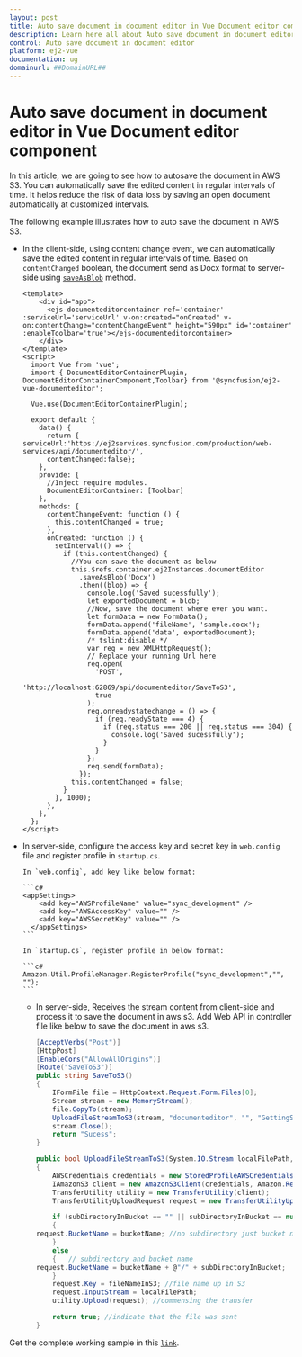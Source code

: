 ```yaml
---
layout: post
title: Auto save document in document editor in Vue Document editor component | Syncfusion
description: Learn here all about Auto save document in document editor in Syncfusion Vue Document editor component of Syncfusion Essential JS 2 and more.
control: Auto save document in document editor 
platform: ej2-vue
documentation: ug
domainurl: ##DomainURL##
---
```


# Auto save document in document editor in Vue Document editor component

In this article, we are going to see how to autosave the document in AWS S3. You can automatically save the edited content in regular intervals of time. It helps reduce the risk of data loss by saving an open document automatically at customized intervals.

The following example illustrates how to auto save the document in AWS S3.

* In the client-side, using content change event, we can automatically save the edited content in regular intervals of time. Based on `contentChanged` boolean, the document send as Docx format to server-side using [`saveAsBlob`](https://ej2.syncfusion.com/vue/documentation/api/document-editor/#saveasblob) method.

    ```
    <template>
        <div id="app">
          <ejs-documenteditorcontainer ref='container' :serviceUrl='serviceUrl' v-on:created="onCreated" v-on:contentChange="contentChangeEvent" height="590px" id='container' :enableToolbar='true'></ejs-documenteditorcontainer>
        </div>
    </template>
    <script>
      import Vue from 'vue';
      import { DocumentEditorContainerPlugin, DocumentEditorContainerComponent,Toolbar} from '@syncfusion/ej2-vue-documenteditor';

      Vue.use(DocumentEditorContainerPlugin);

      export default {
        data() {
          return { serviceUrl:'https://ej2services.syncfusion.com/production/web-services/api/documenteditor/',
          contentChanged:false};
        },
        provide: {
          //Inject require modules.
          DocumentEditorContainer: [Toolbar]
        },
        methods: {
          contentChangeEvent: function () {
            this.contentChanged = true;
          },
          onCreated: function () {
            setInterval(() => {
              if (this.contentChanged) {
                //You can save the document as below
                this.$refs.container.ej2Instances.documentEditor
                  .saveAsBlob('Docx')
                  .then((blob) => {
                    console.log('Saved sucessfully');
                    let exportedDocument = blob;
                    //Now, save the document where ever you want.
                    let formData = new FormData();
                    formData.append('fileName', 'sample.docx');
                    formData.append('data', exportedDocument);
                    /* tslint:disable */
                    var req = new XMLHttpRequest();
                    // Replace your running Url here
                    req.open(
                      'POST',
                      'http://localhost:62869/api/documenteditor/SaveToS3',
                      true
                    );
                    req.onreadystatechange = () => {
                      if (req.readyState === 4) {
                        if (req.status === 200 || req.status === 304) {
                          console.log('Saved sucessfully');
                        }
                      }
                    };
                    req.send(formData);
                  });
                this.contentChanged = false;
              }
            }, 1000);
          },
        },
      };
    </script>
    ```

* In server-side, configure the access key and secret key in `web.config` file and register profile in `startup.cs`.

      In `web.config`, add key like below format:

      ```c#
      <appSettings>
          <add key="AWSProfileName" value="sync_development" />
          <add key="AWSAccessKey" value="" />
          <add key="AWSSecretKey" value="" />
        </appSettings>
      ```

      In `startup.cs`, register profile in below format:

      ```c#
      Amazon.Util.ProfileManager.RegisterProfile("sync_development","", "");
      ```

  * In server-side, Receives the stream content from client-side and process it to save the document in aws s3. Add Web API in controller file like below to save the document in aws s3.

      ```c#
      [AcceptVerbs("Post")]
      [HttpPost]
      [EnableCors("AllowAllOrigins")]
      [Route("SaveToS3")]
      public string SaveToS3()
      {
          IFormFile file = HttpContext.Request.Form.Files[0];
          Stream stream = new MemoryStream();
          file.CopyTo(stream);
          UploadFileStreamToS3(stream, "documenteditor", "", "GettingStarted.docx");
          stream.Close();
          return "Sucess";
      }

      public bool UploadFileStreamToS3(System.IO.Stream localFilePath, string bucketName, string subDirectoryInBucket, string fileNameInS3)
      {
          AWSCredentials credentials = new StoredProfileAWSCredentials("sync_development");
          IAmazonS3 client = new AmazonS3Client(credentials, Amazon.RegionEndpoint.USEast1);
          TransferUtility utility = new TransferUtility(client);
          TransferUtilityUploadRequest request = new TransferUtilityUploadRequest();

          if (subDirectoryInBucket == "" || subDirectoryInBucket == null)
          {
      request.BucketName = bucketName; //no subdirectory just bucket name  
          }
          else
          {   // subdirectory and bucket name  
      request.BucketName = bucketName + @"/" + subDirectoryInBucket;
          }
          request.Key = fileNameInS3; //file name up in S3  
          request.InputStream = localFilePath;
          utility.Upload(request); //commensing the transfer  

          return true; //indicate that the file was sent  
      }
      ```

Get the complete working sample in this [`link`](https://github.com/SyncfusionExamples/Auto-Save-documents-in-Word-Processor).
